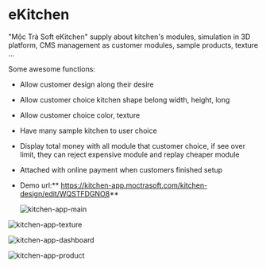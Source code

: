 # eKitchen
"Mộc Trà Soft eKitchen" supply about kitchen's modules, simulation in 3D platform, CMS management as customer modules, sample products, texture ...

Some awesome functions:
- Allow customer design along their desire
- Allow customer choice kitchen shape belong width, height, long
- Allow customer choice color, texture
- Have many sample kitchen to user choice
- Display total money with all module that customer choice, if see over limit, they can reject expensive module and replay cheaper module
- Attached with online payment when customers finished setup

- Demo url:** https://kitchen-app.moctrasoft.com/kitchen-design/edit/WQSTFDGNO8**

  ![kitchen-app-main](https://github.com/user-attachments/assets/3357bbbc-6d9e-4b78-b0aa-efce537a5018)

![kitchen-app-texture](https://github.com/user-attachments/assets/965e61a7-55a5-4183-bbd0-004c6026a542)

![kitchen-app-dashboard](https://github.com/user-attachments/assets/27c9a79c-cf59-4a10-91c8-28287820fa67)

![kitchen-app-product](https://github.com/user-attachments/assets/74aa8bb8-2b8e-44ba-8b32-f9c4a69ae3f3)
